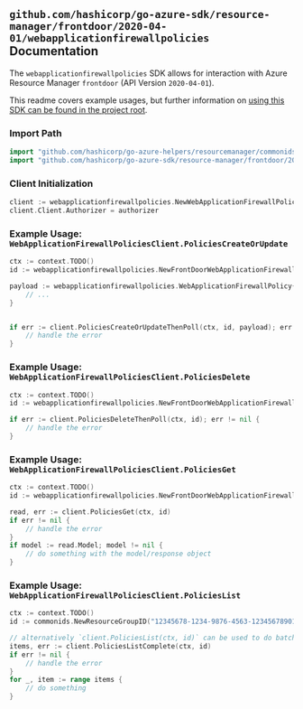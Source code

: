 
## `github.com/hashicorp/go-azure-sdk/resource-manager/frontdoor/2020-04-01/webapplicationfirewallpolicies` Documentation

The `webapplicationfirewallpolicies` SDK allows for interaction with Azure Resource Manager `frontdoor` (API Version `2020-04-01`).

This readme covers example usages, but further information on [using this SDK can be found in the project root](https://github.com/hashicorp/go-azure-sdk/tree/main/docs).

### Import Path

```go
import "github.com/hashicorp/go-azure-helpers/resourcemanager/commonids"
import "github.com/hashicorp/go-azure-sdk/resource-manager/frontdoor/2020-04-01/webapplicationfirewallpolicies"
```


### Client Initialization

```go
client := webapplicationfirewallpolicies.NewWebApplicationFirewallPoliciesClientWithBaseURI("https://management.azure.com")
client.Client.Authorizer = authorizer
```


### Example Usage: `WebApplicationFirewallPoliciesClient.PoliciesCreateOrUpdate`

```go
ctx := context.TODO()
id := webapplicationfirewallpolicies.NewFrontDoorWebApplicationFirewallPolicyID("12345678-1234-9876-4563-123456789012", "example-resource-group", "frontDoorWebApplicationFirewallPolicyValue")

payload := webapplicationfirewallpolicies.WebApplicationFirewallPolicy{
	// ...
}


if err := client.PoliciesCreateOrUpdateThenPoll(ctx, id, payload); err != nil {
	// handle the error
}
```


### Example Usage: `WebApplicationFirewallPoliciesClient.PoliciesDelete`

```go
ctx := context.TODO()
id := webapplicationfirewallpolicies.NewFrontDoorWebApplicationFirewallPolicyID("12345678-1234-9876-4563-123456789012", "example-resource-group", "frontDoorWebApplicationFirewallPolicyValue")

if err := client.PoliciesDeleteThenPoll(ctx, id); err != nil {
	// handle the error
}
```


### Example Usage: `WebApplicationFirewallPoliciesClient.PoliciesGet`

```go
ctx := context.TODO()
id := webapplicationfirewallpolicies.NewFrontDoorWebApplicationFirewallPolicyID("12345678-1234-9876-4563-123456789012", "example-resource-group", "frontDoorWebApplicationFirewallPolicyValue")

read, err := client.PoliciesGet(ctx, id)
if err != nil {
	// handle the error
}
if model := read.Model; model != nil {
	// do something with the model/response object
}
```


### Example Usage: `WebApplicationFirewallPoliciesClient.PoliciesList`

```go
ctx := context.TODO()
id := commonids.NewResourceGroupID("12345678-1234-9876-4563-123456789012", "example-resource-group")

// alternatively `client.PoliciesList(ctx, id)` can be used to do batched pagination
items, err := client.PoliciesListComplete(ctx, id)
if err != nil {
	// handle the error
}
for _, item := range items {
	// do something
}
```
